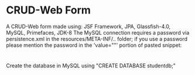# CRUD-Web Form
A CRUD-Web form made using: JSF Framework, JPA, Glassfish-4.0, MySQL, Primefaces, JDK-8
The MySQL connection requires a password via persistence.xml in the resources/META-INF/.. folder; if you use a password please mention the password in the 'value=""' portion of pasted snippet:

# <property name="javax.persistence.jdbc.password" value=""/>

Create the database in MySQL using  "CREATE DATABASE studentdb;"
